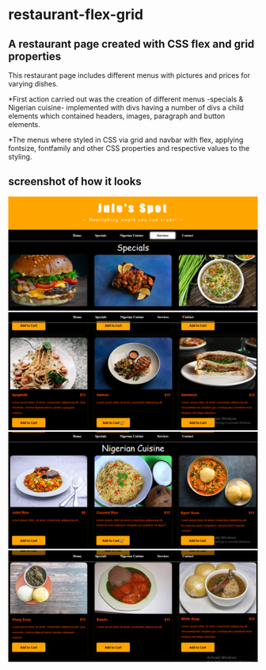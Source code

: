 # restaurant-flex-grid

## A restaurant page created with CSS flex and grid properties


This restaurant page includes different menus with pictures and prices for varying dishes.

*First action carried out was the creation of different menus -specials & Nigerian cuisine- implemented with divs having a number of divs a child elements which contained headers, images, paragraph and button elements.

*The menus where styled in CSS via grid and navbar with flex, applying fontsize, fontfamily and other CSS properties and respective values to the styling.

## screenshot of how it looks

<img src="screenshot/Screenshot (151).png" alt="project screen">
<img src="screenshot/Screenshot (152).png" alt="project screen">
<img src="screenshot/Screenshot (153).png" alt="project screen">
<img src="screenshot/Screenshot (154).png" alt="project screen">